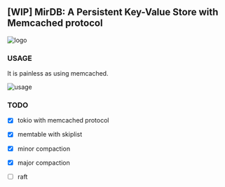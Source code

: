 ## [WIP] MirDB: A Persistent Key-Value Store with Memcached protocol

![logo](https://github.com/yetone/mirdb/raw/master/assets/logo.gif)

### USAGE

It is painless as using memcached.

![usage](https://github.com/yetone/mirdb/raw/master/assets/usage.gif)

### TODO

* [x] tokio with memcached protocol

* [x] memtable with skiplist

* [x] minor compaction

* [x] major compaction

* [ ] raft
